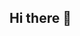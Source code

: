 ## Hi there 👋

<!--
**Yaswanthreddy-2003/Yaswanthreddy-2003** is a ✨ _special_ ✨ repository because its `README.md` (this file) appears on your GitHub profile.

Here are some ideas to get you started:

- 🔭 I’m currently working on Reactjs
- 🌱 I’m currently learning Dta Structures
- 🤔 I’m looking for help with Data Structures
- 💬 Ask me about ...
- 📫 How to reach me: ...
- 😄 Pronouns: he/him
-->
